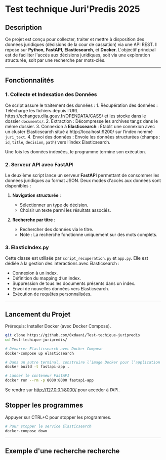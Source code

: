 # Test technique Juri'Predis 2025

## Description

Ce projet est conçu pour collecter, traiter et mettre à disposition des données juridiques (décisions de la cour de cassation) via une API REST. 
Il repose sur **Python**, **FastAPI**, **Elasticsearch**, et **Docker**. 
L'objectif principal est de faciliter l'accès aux décisions juridiques, soit via une exploration structurée, soit par une recherche par mots-clés.

---

## Fonctionnalités

### 1. Collecte et Indexation des Données

Ce script assure le traitement des données :
	1.	Récupération des données : Télécharge les fichiers depuis l’URL https://echanges.dila.gouv.fr/OPENDATA/CASS/ et les stocke dans le dossier `documents/`.
	2.	Extraction : Décompresse les archives tar.gz dans le même dossier.
	3.	Connexion à **Elasticsearch** : Établit une connexion avec un cluster Elasticsearch situé à http://localhost:9200/ sur l’index nommé `juri_text`.
	4.	Envoi des données : Envoie les données structurées (champs : `id`, `title`, `decision`, `path`) vers l’index Elasticsearch.

Une fois les données indexées, le programme termine son exécution.

### 2. Serveur API avec FastAPI

Le deuxième script lance un serveur **FastAPI** permettant de consommer les données juridiques au format JSON. Deux modes d'accès aux données sont disponibles :

1. **Navigation structurée** : 
   - Sélectionner un type de décision.
   - Choisir un texte parmi les résultats associés.

2. **Recherche par titre** : 
   - Rechercher des données via le titre.
   - Note : La recherche fonctionne uniquement sur des mots complets.

### 3. ElasticIndex.py

Cette classe est utilisée par `script_recuperation.py` et `app.py`. 
Elle est dédiée à la gestion des interactions avec Elasticsearch :
- Connexion à un index.
- Définition du mapping d’un index.
- Suppression de tous les documents présents dans un index.
- Envoi de nouvelles données vers Elasticsearch.
- Exécution de requêtes personnalisées.

---

## Lancement du Projet

Prérequis: Installer Docker (avec Docker Compose).

```bash
git clone https://github.com/0xdaani/Test-techique-juripredis
cd Test-techique-juripredis/

# Démarrer Elasticsearch avec Docker Compose
docker-compose up elasticsearch

# Dans un autre terminal, construire l’image Docker pour l’application FastAPI. (Cela peut prendre 5-10 minutes)
docker build -t fastapi-app .

# Lancer le conteneur FastAPI
docker run --rm -p 8000:8000 fastapi-app

```

Se rendre sur http://127.0.0.1:8000/ pour accéder à l’API.

## Stopper les programmes

Appuyer sur CTRL+C pour stopper les programmes.

```bash
# Pour stopper le service Elasticsearch
docker-compose down
```

---

## Exemple d'une recherche recherche

[](http://127.0.0.1:8000/search?query=1+avril)




